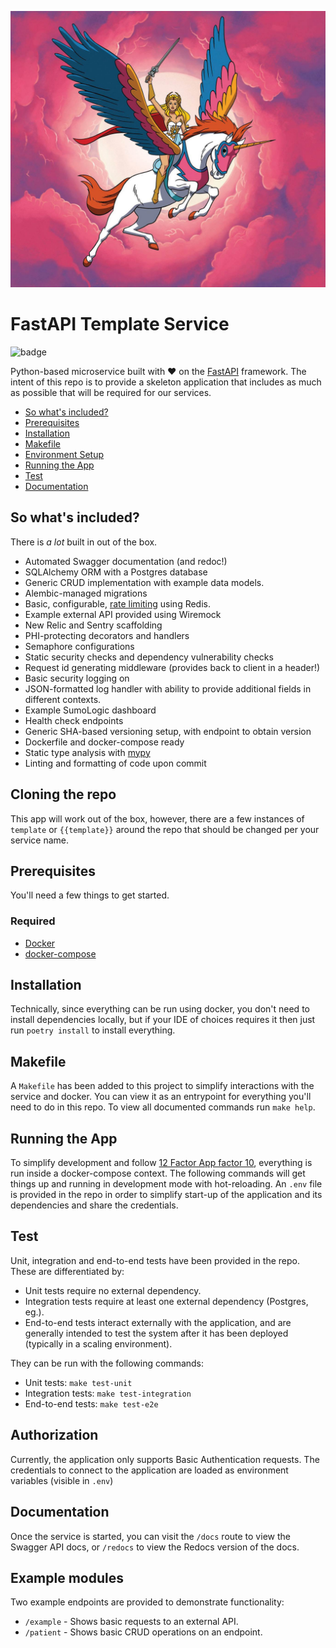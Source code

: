 
![Our mascot](docs/mascot.jpeg)

# FastAPI Template Service
![badge](https://img.shields.io/endpoint?url=https://gist.githubusercontent.com/twcurrie/8258585e21c308f94b8ba0d66aefe1d0/raw/result.json)


Python-based microservice built with :heart: on the [FastAPI](https://github.com/tiangolo/fastapi) framework. The intent of this repo is to provide a skeleton application that includes as much as possible that will be required for our services. 

- [So what's included?](#so-whats-included)
- [Prerequisites](#prerequisites)
- [Installation](#installation)
- [Makefile](#makefile)
- [Environment Setup](#environment-setup)
- [Running the App](#running-the-app)
- [Test](#test)
- [Documentation](#documentation)

## So what's included?

There is _a lot_ built in out of the box. 

* Automated Swagger documentation (and redoc!)
* SQLAlchemy ORM with a Postgres database 
* Generic CRUD implementation with example data models.
* Alembic-managed migrations
* Basic, configurable, [rate limiting](https://github.com/laurentS/slowapi) using Redis.
* Example external API provided using Wiremock
* New Relic and Sentry scaffolding
* PHI-protecting decorators and handlers 
* Semaphore configurations
* Static security checks and dependency vulnerability checks  
* Request id generating middleware (provides back to client in a header!)
* Basic security logging on 
* JSON-formatted log handler with ability to provide additional fields in different contexts.
* Example SumoLogic dashboard
* Health check endpoints  
* Generic SHA-based versioning setup, with endpoint to obtain version
* Dockerfile and docker-compose ready
* Static type analysis with [mypy](https://mypy.readthedocs.io/en/stable/)
* Linting and formatting of code upon commit

[comment]: <> (* JWT auth guards )
[comment]: <> (* [KodiakHQ]&#40;https://github.com/marketplace/kodiakhq&#41; integrations for automatic PR merging)

## Cloning the repo

This app will work out of the box, however, there are a few instances of `template` or `{{template}}` around the repo that should be changed per your service name.

## Prerequisites

You'll need a few things to get started.

### Required

* [Docker](https://docs.docker.com/get-docker/)
* [docker-compose](https://docs.docker.com/compose/install/)

## Installation

Technically, since everything can be run using docker, you don't need to install dependencies locally, but if your IDE of choices requires it then just run `poetry install` to install everything.

## Makefile

A `Makefile` has been added to this project to simplify interactions with the service and docker. You can view it as an entrypoint for everything you'll need to do in this repo. To view all documented commands run `make help`.

## Running the App

To simplify development and follow [12 Factor App factor 10](https://12factor.net/dev-prod-parity), everything is run inside a docker-compose context. The following commands will get things up and running in development mode with hot-reloading.  An `.env` file is provided in the repo in order to simplify start-up of the application and its dependencies and share the credentials.

## Test

Unit, integration and end-to-end tests have been provided in the repo.  These are differentiated by:
* Unit tests require no external dependency.
* Integration tests require at least one external dependency (Postgres, eg.). 
* End-to-end tests interact externally with the application, and are generally intended to test the system after it has been deployed (typically in a scaling environment).

They can be run with the following commands:
* Unit tests: `make test-unit`
* Integration tests: `make test-integration`
* End-to-end tests: `make test-e2e`


## Authorization

Currently, the application only supports Basic Authentication requests.  The credentials to connect to the application are loaded as environment variables (visible in `.env`)


[comment]: <> (To correctly test an endpoint, you will need to generate a JWT that will pass internal validation checks.)

[comment]: <> (`npm run generateJwt` or `make generate-jwt` will produce the test JWT.)


## Documentation

Once the service is started, you can visit the `/docs` route to view the Swagger API docs, or `/redocs` to view the Redocs version of the docs.

## Example modules

Two example endpoints are provided to demonstrate functionality:
* `/example` - Shows basic requests to an external API.
* `/patient` - Shows basic CRUD operations on an endpoint.
